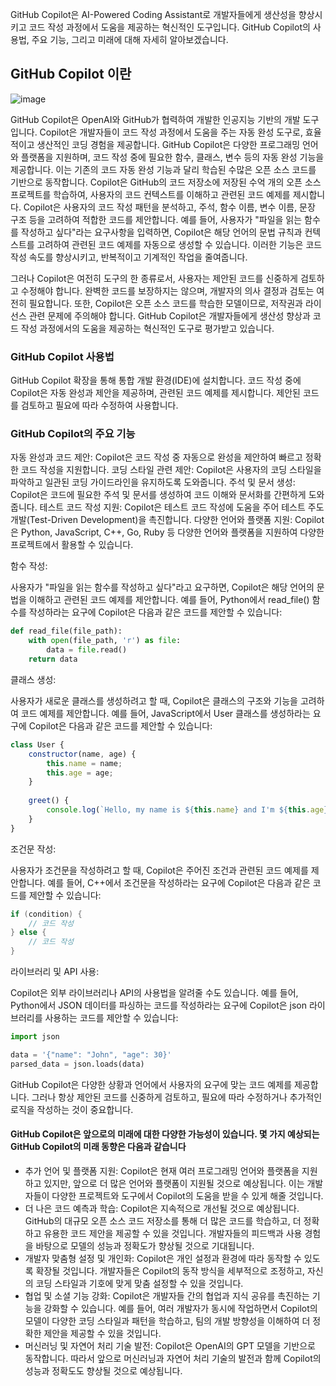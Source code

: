 GitHub Copilot은 AI-Powered Coding Assistant로 개발자들에게 생산성을 향상시키고 코드 작성 과정에서 도움을 제공하는 혁신적인 도구입니다. 
GitHub Copilot의 사용법, 주요 기능, 그리고 미래에 대해 자세히 알아보겠습니다.

## GitHub Copilot 이란
![image](https://github.com/ssafy6-nathan/cs-study/assets/67899393/407f6cd3-49fd-4010-ba77-eafe81971766)

GitHub Copilot은 OpenAI와 GitHub가 협력하여 개발한 인공지능 기반의 개발 도구입니다. Copilot은 개발자들이 코드 작성 과정에서 도움을 주는 자동 완성 도구로, 효율적이고 생산적인 코딩 경험을 제공합니다.
GitHub Copilot은 다양한 프로그래밍 언어와 플랫폼을 지원하며, 코드 작성 중에 필요한 함수, 클래스, 변수 등의 자동 완성 기능을 제공합니다. 이는 기존의 코드 자동 완성 기능과 달리 학습된 수많은 오픈 소스 코드를 기반으로 동작합니다. 
Copilot은 GitHub의 코드 저장소에 저장된 수억 개의 오픈 소스 프로젝트를 학습하여, 사용자의 코드 컨텍스트를 이해하고 관련된 코드 예제를 제시합니다.
Copilot은 사용자의 코드 작성 패턴을 분석하고, 주석, 함수 이름, 변수 이름, 문장 구조 등을 고려하여 적합한 코드를 제안합니다.
예를 들어, 사용자가 "파일을 읽는 함수를 작성하고 싶다"라는 요구사항을 입력하면, Copilot은 해당 언어의 문법 규칙과 컨텍스트를 고려하여 관련된 코드 예제를 자동으로 생성할 수 있습니다. 
이러한 기능은 코드 작성 속도를 향상시키고, 반복적이고 기계적인 작업을 줄여줍니다.


그러나 Copilot은 여전히 도구의 한 종류로서, 사용자는 제안된 코드를 신중하게 검토하고 수정해야 합니다. 완벽한 코드를 보장하지는 않으며, 개발자의 의사 결정과 검토는 여전히 필요합니다.
또한, Copilot은 오픈 소스 코드를 학습한 모델이므로, 저작권과 라이선스 관련 문제에 주의해야 합니다.
GitHub Copilot은 개발자들에게 생산성 향상과 코드 작성 과정에서의 도움을 제공하는 혁신적인 도구로 평가받고 있습니다.

### GitHub Copilot 사용법

GitHub Copilot 확장을 통해 통합 개발 환경(IDE)에 설치합니다.
코드 작성 중에 Copilot은 자동 완성과 제안을 제공하며, 관련된 코드 예제를 제시합니다.
제안된 코드를 검토하고 필요에 따라 수정하여 사용합니다.


### GitHub Copilot의 주요 기능

자동 완성과 코드 제안: Copilot은 코드 작성 중 자동으로 완성을 제안하여 빠르고 정확한 코드 작성을 지원합니다.
코딩 스타일 관련 제안: Copilot은 사용자의 코딩 스타일을 파악하고 일관된 코딩 가이드라인을 유지하도록 도와줍니다.
주석 및 문서 생성: Copilot은 코드에 필요한 주석 및 문서를 생성하여 코드 이해와 문서화를 간편하게 도와줍니다.
테스트 코드 작성 지원: Copilot은 테스트 코드 작성에 도움을 주어 테스트 주도 개발(Test-Driven Development)을 촉진합니다.
다양한 언어와 플랫폼 지원: Copilot은 Python, JavaScript, C++, Go, Ruby 등 다양한 언어와 플랫폼을 지원하여 다양한 프로젝트에서 활용할 수 있습니다.

함수 작성:

사용자가 "파일을 읽는 함수를 작성하고 싶다"라고 요구하면, Copilot은 해당 언어의 문법을 이해하고 관련된 코드 예제를 제안합니다.
예를 들어, Python에서 read_file() 함수를 작성하라는 요구에 Copilot은 다음과 같은 코드를 제안할 수 있습니다:
``` python
def read_file(file_path):
    with open(file_path, 'r') as file:
        data = file.read()
    return data
```
클래스 생성:

사용자가 새로운 클래스를 생성하려고 할 때, Copilot은 클래스의 구조와 기능을 고려하여 코드 예제를 제안합니다.
예를 들어, JavaScript에서 User 클래스를 생성하라는 요구에 Copilot은 다음과 같은 코드를 제안할 수 있습니다:
```javascript
class User {
    constructor(name, age) {
        this.name = name;
        this.age = age;
    }
    
    greet() {
        console.log(`Hello, my name is ${this.name} and I'm ${this.age} years old.`);
    }
}
```
조건문 작성:

사용자가 조건문을 작성하려고 할 때, Copilot은 주어진 조건과 관련된 코드 예제를 제안합니다.
예를 들어, C++에서 조건문을 작성하라는 요구에 Copilot은 다음과 같은 코드를 제안할 수 있습니다:
```cpp
if (condition) {
    // 코드 작성
} else {
    // 코드 작성
}
```
라이브러리 및 API 사용:

Copilot은 외부 라이브러리나 API의 사용법을 알려줄 수도 있습니다.
예를 들어, Python에서 JSON 데이터를 파싱하는 코드를 작성하라는 요구에 Copilot은 json 라이브러리를 사용하는 코드를 제안할 수 있습니다:
```python
import json

data = '{"name": "John", "age": 30}'
parsed_data = json.loads(data)
```
GitHub Copilot은 다양한 상황과 언어에서 사용자의 요구에 맞는 코드 예제를 제공합니다. 그러나 항상 제안된 코드를 신중하게 검토하고, 필요에 따라 수정하거나 추가적인 로직을 작성하는 것이 중요합니다.



#### GitHub Copilot은 앞으로의 미래에 대한 다양한 가능성이 있습니다. 몇 가지 예상되는 GitHub Copilot의 미래 동향은 다음과 같습니다
- 추가 언어 및 플랫폼 지원: Copilot은 현재 여러 프로그래밍 언어와 플랫폼을 지원하고 있지만, 앞으로 더 많은 언어와 플랫폼이 지원될 것으로 예상됩니다. 이는 개발자들이 다양한 프로젝트와 도구에서 Copilot의 도움을 받을 수 있게 해줄 것입니다.
- 더 나은 코드 예측과 학습: Copilot은 지속적으로 개선될 것으로 예상됩니다. GitHub의 대규모 오픈 소스 코드 저장소를 통해 더 많은 코드를 학습하고, 더 정확하고 유용한 코드 제안을 제공할 수 있을 것입니다. 개발자들의 피드백과 사용 경험을 바탕으로 모델의 성능과 정확도가 향상될 것으로 기대됩니다.
- 개발자 맞춤형 설정 및 개인화: Copilot은 개인 설정과 환경에 따라 동작할 수 있도록 확장될 것입니다. 개발자들은 Copilot의 동작 방식을 세부적으로 조정하고, 자신의 코딩 스타일과 기호에 맞게 맞춤 설정할 수 있을 것입니다.
- 협업 및 소셜 기능 강화: Copilot은 개발자들 간의 협업과 지식 공유를 촉진하는 기능을 강화할 수 있습니다. 예를 들어, 여러 개발자가 동시에 작업하면서 Copilot의 모델이 다양한 코딩 스타일과 패턴을 학습하고, 팀의 개발 방향성을 이해하여 더 정확한 제안을 제공할 수 있을 것입니다.
- 머신러닝 및 자연어 처리 기술 발전: Copilot은 OpenAI의 GPT 모델을 기반으로 동작합니다. 따라서 앞으로 머신러닝과 자연어 처리 기술의 발전과 함께 Copilot의 성능과 정확도도 향상될 것으로 예상됩니다.
